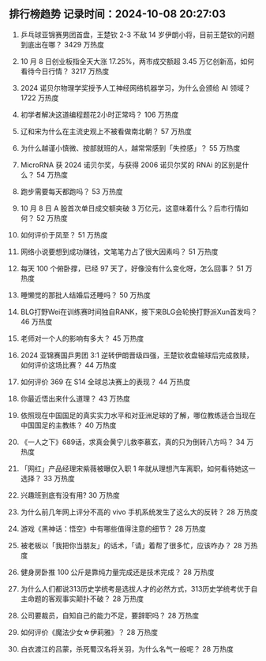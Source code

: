 
## 排行榜趋势 记录时间：2024-10-08 20:27:03
  
  1. 乒乓球亚锦赛男团首盘，王楚钦 2-3 不敌 14 岁伊朗小将，目前王楚钦的问题到底出在哪？ 3429 万热度
    
  2. 10 月 8 日创业板指全天大涨 17.25%，两市成交额超 3.45 万亿创新高，如何看待今日行情？ 3217 万热度
    
  3. 2024 诺贝尔物理学奖授予人工神经网络机器学习，为什么会颁给 AI 领域？ 1722 万热度
    
  4. 初学者解决这道编程题花2小时正常吗？ 106 万热度
    
  5. 辽和宋为什么在主流史观上不被看做南北朝？ 57 万热度
    
  6. 为什么越谨小慎微、按部就班的人，越常常感到「失控感」？ 55 万热度
    
  7. MicroRNA 获 2024 诺贝尔奖，与获得 2006 诺贝尔奖的 RNAi 的区别是什么？ 54 万热度
    
  8. 跑步需要每天都跑吗？ 53 万热度
    
  9. 10 月 8 日 A 股首次单日成交额突破 3 万亿元，这意味着什么？后市行情如何？ 52 万热度
    
  10. 如何评价于凤至？ 51 万热度
    
  11. 网络小说要想到成功赚钱，文笔笔力占了很大因素吗？ 51 万热度
    
  12. 每天 100 个俯卧撑，已经 97 天了，好像没有什么变化呀，怎么回事？ 51 万热度
    
  13. 睡懒觉的那批人结婚后还睡吗？ 50 万热度
    
  14. BLG打野Wei在训练赛时间独自RANK，接下来BLG会轮换打野派Xun首发吗？ 46 万热度
    
  15. 老师对一个人的影响有多大？ 45 万热度
    
  16. 2024 亚锦赛国乒男团 3:1 逆转伊朗晋级四强，王楚钦收盘输球后完成救赎，如何评价这场比赛？ 44 万热度
    
  17. 如何评价 369 在 S14 全球总决赛上的表现？ 44 万热度
    
  18. 你最近悟出来什么道理？ 43 万热度
    
  19. 依照现在中国国足的真实实力水平和对亚洲足球的了解，哪位教练适合当现在中国国足的主教练？ 40 万热度
    
  20. 《一人之下》689话，求真会黄宁儿救李慕玄，真的只为倒转八方吗？ 34 万热度
    
  21. 「网红」产品经理宋紫薇被曝仅入职 1 年就从理想汽车离职，如何看待她这一选择？ 33 万热度
    
  22. 兴趣班到底有没有用? 30 万热度
    
  23. 为什么前几年网上评分不高的 vivo 手机系统发生了这么大的反转？ 28 万热度
    
  24. 游戏《黑神话：悟空》中有哪些值得注意的细节？ 28 万热度
    
  25. 被老板以「我把你当朋友」的话术，「请」着帮了很多忙，应该咋办？ 28 万热度
    
  26. 健身房卧推 100 公斤是靠纯力量完成还是技术完成？ 28 万热度
    
  27. 为什么人们都说313历史学统考是选拔人才的必然方式，313历史学统考优于自主命题的客观事实颠扑不破？ 28 万热度
    
  28. 公司要裁员，自知自己的能力不足，要辞职吗？ 28 万热度
    
  29. 如何评价《魔法少女☆伊莉雅》？ 28 万热度
    
  30. 白衣渡江的吕蒙，杀死蜀汉名将关羽，为什么名气一般呢？ 28 万热度
    